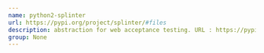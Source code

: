 ```yaml
---
name: python2-splinter
url: https://pypi.org/project/splinter/#files
description: abstraction for web acceptance testing. URL : https://pypi.org/project/splinter/#files Groups : None
group: None
---
```

